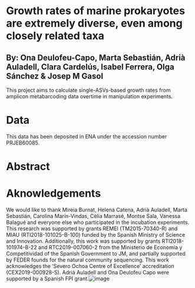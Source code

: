 # Growth rates of marine prokaryotes are extremely diverse, even among closely related taxa
## By: Ona Deulofeu-Capo,  Marta Sebastián, Adrià Auladell, Clara Cardelús, Isabel Ferrera, Olga Sánchez & Josep M Gasol

This project aims to calculate single-ASVs-based growth rates from amplicon metabarcoding data overtime in manipulation experiments.

# Data 
This data has been deposited in ENA under the accession number PRJEB60085.

# Abstract

# Aknowledgements

We would like to thank Mireia Burnat, Helena Catena, Adrià Auladell, Marta Sebastián, Carolina Marín-Vindas, Cèlia Marrasé, Montse Sala, Vanessa Balagué and everyone else who participated in the incubation experiments. This research was supported by grants REMEI (TM2015-70340-R) and MIAU (RTI2018-101025-B-100) funded by the Spanish Ministry of Science and Innovation. Additionally, this work was supported by grants RTI2018-101974-B-22 and RTC2019-007060-2 from the Ministerio de Economía y Competitividad of the Spanish Government to JM, and partially supported by FEDER founds for the natural community sequencing. This work acknowledges the ‘Severo Ochoa Centre of Excellence’ accreditation (CEX2019-000928-S). Adrià Auladell and Ona Deulofeu Capo were supported by a Spanish FPI grant.![image](https://user-images.githubusercontent.com/85949575/229521840-32f79c5a-9763-4ae1-9868-7e7b5ea0913c.png)


